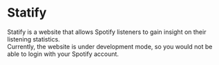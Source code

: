 # Statify
Statify is a website that allows Spotify listeners to gain insight on their listening statistics.\
Currently, the website is under development mode, so you would not be able to login with your Spotify account.
